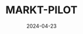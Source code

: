 ---  
layout: startup_page  
title: "MARKT-PILOT"  
id: "marktpilot.com"  
permalink: "/marktpilotmarktpilot.com04232024/"  
website: "https://www.markt-pilot.com/en/"  
funding_round: "Series A"  
funding_amount: ""  
investors: "Insight Partners, Capnamic"  
about: "MARKT-PILOT offers a unique global SaaS solution, PRICERADAR and PRICEGUIDE, for market-based spare parts pricing in the manufacturing industry. Their software automates price and delivery time research, providing manufacturers with market transparency to optimize pricing and increase sales. This allows for improved revenue, margins, and customer loyalty."  
markets: "Manufacturing, SaaS, Analytics, Machinery Manufacturing, Software"  
hq: "Esslingen, Baden-Württemberg, Germany"  
founded_year: "2020"  
linkedin: "https://www.linkedin.com/company/markt-pilot"  
twitter: "https://twitter.com/IncMarkt"  
instagram: ""  
facebook: "https://www.facebook.com/marktpilotus"  
crunchbase: "https://www.crunchbase.com/organization/markt-pilot"  
pitchbook: "https://pitchbook.com/profiles/company/481775-59"  

date_display: "23-Apr-2024"  
date: "2024-04-23"

# SEO Optimization  
meta_title: "MARKT-PILOT - Series A"  
meta_description: "MARKT-PILOT, MARKT-PILOT offers a unique global SaaS solution, PRICERADAR and PRICEGUIDE, for market-based spare parts pricing in the manufacturing industry. Their..."  
meta_keywords: "MARKT-PILOT, Manufacturing, SaaS, Analytics, Machinery Manufacturing, Software, Series A funding"  
canonical_url: "https://startup.projectstartups.com/marktpilotmarktpilot.com04232024/"  
---